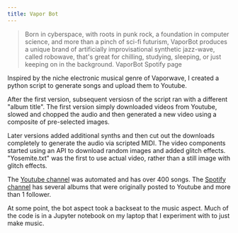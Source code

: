 ```yaml
---
title: Vapor Bot
---
```



> Born in cyberspace, with roots in punk rock, a foundation in computer science, and more than a pinch of sci-fi futurism, VaporBot produces a unique brand of artificially improvisational synthetic jazz-wave, called robowave, that's great for chilling, studying, sleeping, or just keeping on in the background.
> VaporBot Spotify page

Inspired by the niche electronic musical genre of Vaporwave, I created a python script to generate songs and upload them to Youtube.

After the first version, subsequent versiosn of the script ran with a different "album title".  The first version simply downloaded videos from Youtube, slowed and chopped the audio and then generated a new video using a composite of pre-selected images.

Later versions added additional synths and then cut out the downloads completely to generate the audio via scripted MIDI.  The video components started using an API to download random images and added glitch effects. "Yosemite.txt" was the first to use actual video, rather than a still image with glitch effects.

The <a href="https://www.youtube.com/@vaporbot1563" target="_blank">Youtube channel</a> was automated and has over 400 songs.  The <a href="https://open.spotify.com/artist/33j52yIanizX23TDXHQ41I?si=8vdfZRbUTGuGyu1kmAG_qg" target="_blank">Spotify channel</a> has several albums that were originally posted to Youtube and more than 1 follower.

At some point, the bot aspect took a backseat to the music aspect.  Much of the code is in a Jupyter notebook on my laptop that I experiment with to just make music.
